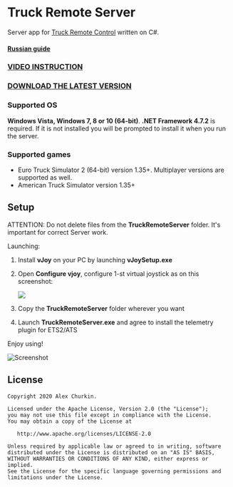 Truck Remote Server
====================
Server app for [Truck Remote Control](https://github.com/alexChurkin/TruckRemoteControl) written on C#.

#### [Russian guide](README_ru.md)

### [VIDEO INSTRUCTION](https://www.youtube.com/watch?v=qJOPYtYDHOo)

### [DOWNLOAD THE LATEST VERSION](https://github.com/alexChurkin/TruckRemoteServer/releases)

### Supported OS
**Windows Vista, Windows 7, 8 or 10 (64-bit)**.
**.NET Framework 4.7.2** is required. If it is not installed you will be prompted to install it when you run the server.

### Supported games

- Euro Truck Simulator 2 (64-bit) version 1.35+. Multiplayer versions are supported as well.
- American Truck Simulator version 1.35+

## Setup

ATTENTION: Do not delete files from the **TruckRemoteServer** folder. It's important for correct Server work.

Launching:
1) Install **vJoy** on your PC by launching **vJoySetup.exe**
2) Open **Configure vjoy**, configure 1-st virtual joystick as on this screenshot:

    ![](https://github.com/alexChurkin/TruckRemoteServer/raw/master/Screenshot_vjoy_conf.png)
	
3) Сopy the **TruckRemoteServer** folder wherever you want
4) Launch **TruckRemoteServer.exe** and agree to install the telemetry plugin for ETS2/ATS

Enjoy using!

![Screenshot](https://github.com/alexChurkin/TruckRemoteServer/raw/master/Screenshot.png)


## License

    Copyright 2020 Alex Churkin.

    Licensed under the Apache License, Version 2.0 (the "License");
    you may not use this file except in compliance with the License.
    You may obtain a copy of the License at

       http://www.apache.org/licenses/LICENSE-2.0

    Unless required by applicable law or agreed to in writing, software
    distributed under the License is distributed on an "AS IS" BASIS,
    WITHOUT WARRANTIES OR CONDITIONS OF ANY KIND, either express or implied.
    See the License for the specific language governing permissions and
    limitations under the License.